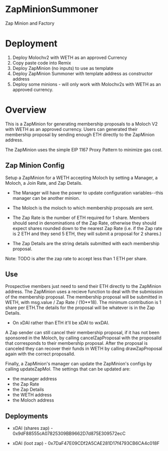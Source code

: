 # ZapMinionSummoner
Zap Minion and Factory

# Deployment
1. Deploy Molochv2 with WETH as an approved Currency
2. Copy paste code into Remix
3. Deploy ZapMinion (no inputs) to use as template
4. Deploy ZapMinion Summoner with template address as constructor address
5. Deploy some minions - will only work with Molochv2s with WETH as an approved currency. 

# Overview
This is a ZapMinion for generating membership proposals to a Moloch V2 with WETH as an approved currency. Users can generated their membership proposal by sending enough ETH directly to the ZapMinion address. 

The ZapMinion uses the simple EIP 1167 Proxy Pattern to minimize gas cost. 

## Zap Minion Config
Setup a ZapMinion for a WETH accepting Moloch by setting a Manager, a Moloch, a Join Rate, and Zap Details. 

* The Manager will have the power to update configuration variables--this manager can be another minion. 

* The Moloch is the moloch to which membership proposals are sent. 

* The Zap Rate is the number of ETH required for 1 share. Members should send in denominations of the Zap Rate, otherwise they should expect shares rounded down to the nearest Zap Rate (i.e. if the Zap rate is 2 ETH and they send 5 ETH, they will submit a proposal for 2 shares.)

* The Zap Details are the string details submitted with each membership proposal. 

Note: TODO is alter the zap rate to accept less than 1 ETH per share.

## Use 

Prospective members just need to send their ETH directly to the ZapMinion address. The ZapMinion uses a recieve function to deal with the submission of the membership proposal. The membership proposal will be submitted in WETH, with msg.value / Zap Rate / (10**18). The minimum contribution is 1 share per ETH.The details for the proposal will be whatever is in the Zap Details. 

* On xDAI rather than ETH it'll be xDAI to wxDAI. 

A Zap sender can still cancel their membership proposal, if it has not been sponsored in the Moloch, by calling cancelZapProposal with the proposalId that corresponds to their membership proposal. After the proposal is canceled they can recover their funds in WETH by calling drawZapProposal again with the correct proposalId. 

Finally, a ZapMinion's manager can update the ZapMinion's configs by calling updateZapMol. The settings that can be updated are: 

* the manager address
* the Zap Rate
* the Zap Details 
* the WETH address
* the Moloch address 

## Deployments

- xDAI (shares zap) - 0x9dF88555cA07825309BB9662D7d875E309572ecC

- xDAI (loot zap) - 0x7DaF47E09CDf2A5CAE281D17f4793CB6CA4c018F

